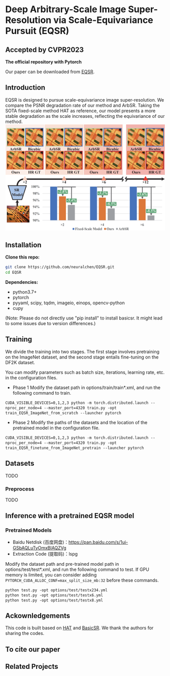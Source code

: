 # Deep Arbitrary-Scale Image Super-Resolution via Scale-Equivariance Pursuit (EQSR)
## Accepted by CVPR2023
**The official repository with Pytorch**

Our paper can be downloaded from [EQSR](https://openaccess.thecvf.com/content/CVPR2023/papers/Wang_Deep_Arbitrary-Scale_Image_Super-Resolution_via_Scale-Equivariance_Pursuit_CVPR_2023_paper.pdf).

## Introduction

EQSR is designed to pursue scale-equivariance image super-resolution.
We compare the PSNR degradation rate of our method and ArbSR.
Taking the SOTA fixed-scale method HAT as reference, our model presents a more stable degradation as the scale increases, reflecting
the equivariance of our method.
![motivation](/doc/img/motivation.PNG)


## Installation
**Clone this repo:**
```bash
git clone https://github.com/neuralchen/EQSR.git
cd EQSR
```
**Dependencies:**
- python3.7+
- pytorch
- pyyaml, scipy, tqdm, imageio, einops, opencv-python
- cupy

(Note: Please do not directly use "pip install" to install basicsr. It might lead to some issues due to version differences.)

## Training

We divide the training into two stages. The first stage involves pretraining on the ImageNet dataset, and the second stage entails fine-tuning on the DF2K dataset.

You can modify parameters such as batch size, iterations, learning rate, etc. in the configuration files.

-  Phase 1
Modify the dataset path in options/train/train*.xml, and run the following command to train.
```
CUDA_VISIBLE_DEVICES=0,1,2,3 python -m torch.distributed.launch --nproc_per_node=4 --master_port=4320 train.py -opt train_EQSR_ImageNet_from_scratch --launcher pytorch
```
-  Phase 2
Modify the paths of the datasets and the location of the pretrained model in the configuration file.

```
CUDA_VISIBLE_DEVICES=0,1,2,3 python -m torch.distributed.launch --nproc_per_node=4 --master_port=4320 train.py -opt train_EQSR_finetune_from_ImageNet_pretrain --launcher pytorch
```

## Datasets
TODO

### Preprocess
TODO

## Inference with a pretrained EQSR model
### Pretrained Models
- Baidu Netdisk (百度网盘)：https://pan.baidu.com/s/1ui-GSbAQLuTyOmxBlAQZVg 
- Extraction Code (提取码)：lspg

Modify the dataset path and pre-trained model path in options/test/test*.xml, and run the following command to test.
If GPU memory is limited, you can consider adding ```PYTORCH_CUDA_ALLOC_CONF=max_split_size_mb:32``` before these commands.

```
python test.py -opt options/test/testx234.yml
python test.py -opt options/test/testx6.yml
python test.py -opt options/test/testx8.yml
```

## Ackownledgements
This code is built based on [HAT](https://github.com/XPixelGroup/HAT) and [BasicSR](https://github.com/XPixelGroup/BasicSR). We thank the authors for sharing the codes.

## To cite our paper

## Related Projects

